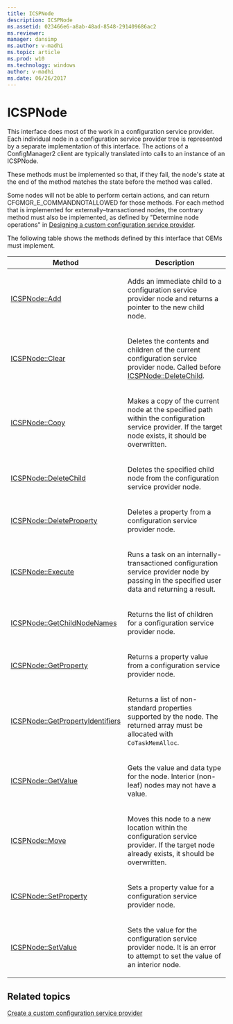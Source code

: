 ```yaml
---
title: ICSPNode
description: ICSPNode
ms.assetid: 023466e6-a8ab-48ad-8548-291409686ac2
ms.reviewer: 
manager: dansimp
ms.author: v-madhi
ms.topic: article
ms.prod: w10
ms.technology: windows
author: v-madhi
ms.date: 06/26/2017
---
```


# ICSPNode

This interface does most of the work in a configuration service provider. Each individual node in a configuration service provider tree is represented by a separate implementation of this interface. The actions of a ConfigManager2 client are typically translated into calls to an instance of an ICSPNode.

These methods must be implemented so that, if they fail, the node's state at the end of the method matches the state before the method was called.

Some nodes will not be able to perform certain actions, and can return CFGMGR\_E\_COMMANDNOTALLOWED for those methods. For each method that is implemented for externally–transactioned nodes, the contrary method must also be implemented, as defined by "Determine node operations" in [Designing a custom configuration service provider](design-a-custom-windows-csp.md).

The following table shows the methods defined by this interface that OEMs must implement.

<table>
<colgroup>
<col width="50%" />
<col width="50%" />
</colgroup>
<thead>
<tr class="header">
<th>Method</th>
<th>Description</th>
</tr>
</thead>
<tbody>
<tr class="odd">
<td><p><a href="icspnodeadd.md" data-raw-source="[ICSPNode::Add](icspnodeadd.md)">ICSPNode::Add</a></p></td>
<td><p>Adds an immediate child to a configuration service provider node and returns a pointer to the new child node.</p></td>
</tr>
<tr class="even">
<td><p><a href="icspnodeclear.md" data-raw-source="[ICSPNode::Clear](icspnodeclear.md)">ICSPNode::Clear</a></p></td>
<td><p>Deletes the contents and children of the current configuration service provider node. Called before <a href="icspnodedeletechild.md" data-raw-source="[ICSPNode::DeleteChild](icspnodedeletechild.md)">ICSPNode::DeleteChild</a>.</p></td>
</tr>
<tr class="odd">
<td><p><a href="icspnodecopy.md" data-raw-source="[ICSPNode::Copy](icspnodecopy.md)">ICSPNode::Copy</a></p></td>
<td><p>Makes a copy of the current node at the specified path within the configuration service provider. If the target node exists, it should be overwritten.</p></td>
</tr>
<tr class="even">
<td><p><a href="icspnodedeletechild.md" data-raw-source="[ICSPNode::DeleteChild](icspnodedeletechild.md)">ICSPNode::DeleteChild</a></p></td>
<td><p>Deletes the specified child node from the configuration service provider node.</p></td>
</tr>
<tr class="odd">
<td><p><a href="icspnodedeleteproperty.md" data-raw-source="[ICSPNode::DeleteProperty](icspnodedeleteproperty.md)">ICSPNode::DeleteProperty</a></p></td>
<td><p>Deletes a property from a configuration service provider node.</p></td>
</tr>
<tr class="even">
<td><p><a href="icspnodeexecute.md" data-raw-source="[ICSPNode::Execute](icspnodeexecute.md)">ICSPNode::Execute</a></p></td>
<td><p>Runs a task on an internally-transactioned configuration service provider node by passing in the specified user data and returning a result.</p></td>
</tr>
<tr class="odd">
<td><p><a href="icspnodegetchildnodenames.md" data-raw-source="[ICSPNode::GetChildNodeNames](icspnodegetchildnodenames.md)">ICSPNode::GetChildNodeNames</a></p></td>
<td><p>Returns the list of children for a configuration service provider node.</p></td>
</tr>
<tr class="even">
<td><p><a href="icspnodegetproperty.md" data-raw-source="[ICSPNode::GetProperty](icspnodegetproperty.md)">ICSPNode::GetProperty</a></p></td>
<td><p>Returns a property value from a configuration service provider node.</p></td>
</tr>
<tr class="odd">
<td><p><a href="icspnodegetpropertyidentifiers.md" data-raw-source="[ICSPNode::GetPropertyIdentifiers](icspnodegetpropertyidentifiers.md)">ICSPNode::GetPropertyIdentifiers</a></p></td>
<td><p>Returns a list of non-standard properties supported by the node. The returned array must be allocated with <code>CoTaskMemAlloc</code>.</p></td>
</tr>
<tr class="even">
<td><p><a href="icspnodegetvalue.md" data-raw-source="[ICSPNode::GetValue](icspnodegetvalue.md)">ICSPNode::GetValue</a></p></td>
<td><p>Gets the value and data type for the node. Interior (non-leaf) nodes may not have a value.</p></td>
</tr>
<tr class="odd">
<td><p><a href="icspnodemove.md" data-raw-source="[ICSPNode::Move](icspnodemove.md)">ICSPNode::Move</a></p></td>
<td><p>Moves this node to a new location within the configuration service provider. If the target node already exists, it should be overwritten.</p></td>
</tr>
<tr class="even">
<td><p><a href="icspnodesetproperty.md" data-raw-source="[ICSPNode::SetProperty](icspnodesetproperty.md)">ICSPNode::SetProperty</a></p></td>
<td><p>Sets a property value for a configuration service provider node.</p></td>
</tr>
<tr class="odd">
<td><p><a href="icspnodesetvalue.md" data-raw-source="[ICSPNode::SetValue](icspnodesetvalue.md)">ICSPNode::SetValue</a></p></td>
<td><p>Sets the value for the configuration service provider node. It is an error to attempt to set the value of an interior node.</p></td>
</tr>
</tbody>
</table>

 

## Related topics

[Create a custom configuration service provider](create-a-custom-configuration-service-provider.md)

 






